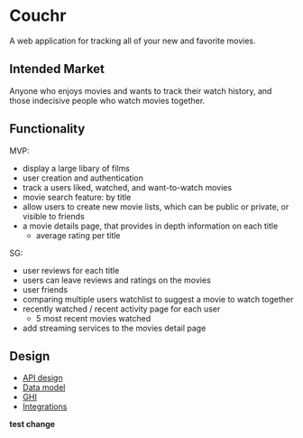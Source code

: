 # Couchr

A web application for tracking all of your new and favorite movies.

## Intended Market

Anyone who enjoys movies and wants to track their watch history, and 
those indecisive people who watch movies together.

## Functionality

MVP:
- display a large libary of films
- user creation and authentication
- track a users liked, watched, and want-to-watch movies
- movie search feature: by title
- allow users to create new movie lists, which can be public or private, 
or visible to friends
- a movie details page, that provides in depth information on each title
    - average rating per title

SG:
- user reviews for each title
- users can leave reviews and ratings on the movies
- user friends
- comparing multiple users watchlist to suggest a movie to watch together
- recently watched / recent activity page for each user
    - 5 most recent movies watched
- add streaming services to the movies detail page

## Design

* [API design](docs/apis.md)
* [Data model](docs/data-model.md)
* [GHI](docs/ghi.md)
* [Integrations](docs/integrations.md)

**test change**
